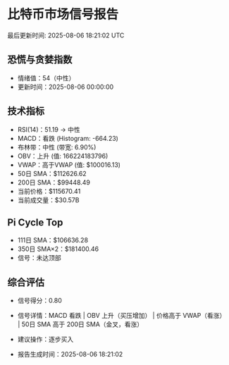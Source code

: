 # 比特币市场信号报告

最后更新时间: 2025-08-06 18:21:02 UTC

## 恐慌与贪婪指数
- 情绪值：54（中性）
- 更新时间：2025-08-06 00:00:00

## 技术指标
- RSI(14)：51.19 → 中性
- MACD：看跌 (Histogram: -664.23)
- 布林带：中性 (带宽: 6.90%)
- OBV：上升 (值: 166224183796)
- VWAP：高于VWAP (值: $100016.13)
- 50日 SMA：$112626.62
- 200日 SMA：$99448.49
- 当前价格：$115670.41
- 当前成交量：$30.57B

## Pi Cycle Top
- 111日 SMA：$106636.28
- 350日 SMA×2：$181400.46
- 信号：未达顶部

## 综合评估
- 信号得分：0.80
- 信号详情：MACD 看跌 | OBV 上升（买压增加） | 价格高于 VWAP（看涨） | 50日 SMA 高于 200日 SMA（金叉，看涨）
- 建议操作：逐步买入

- 报告生成时间：2025-08-06 18:21:02